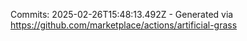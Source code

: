 Commits: 2025-02-26T15:48:13.492Z - Generated via https://github.com/marketplace/actions/artificial-grass
<br>
